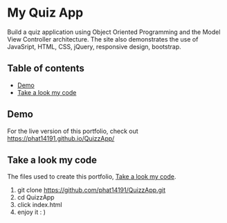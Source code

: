 # My Quiz App

Build a quiz application using Object Oriented Programming and the Model View Controller architecture.
The site also demonstrates the use of JavaSript, HTML, CSS, jQuery, responsive design, bootstrap.

## Table of contents

- [Demo](#demo)
- [Take a look my code](#mycode)

## Demo

For the live version of this portfolio, check out <https://phat14191.github.io/QuizzApp/>

## Take a look my code

The files used to create this portfolio, [Take a look my code](git@github.com:phat14191/portfolio-website.git).
1) git clone https://github.com/phat14191/QuizzApp.git
2) cd QuizzApp
3) click index.html
4) enjoy it : )
